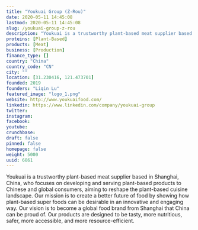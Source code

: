 ```yaml
---
title: "Youkuai Group (Z-Rou)"
date: 2020-05-11 14:45:08
lastmod: 2020-05-11 14:45:08
slug: /youkuai-group-z-rou
description: "Youkuai is a trustworthy plant-based meat supplier based in Shanghai, China, who focuses on developing and serving plant-based products to Chinese and global consumers, aiming to reshape the plant-based cuisine landscape. Our mission is to create a better future of food by showing how plant-based super foods can be desirable in an innovative and engaging way. Our vision is to become a global food brand from Shanghai that China can be proud of. Our products are designed to be tasty, more nutritious, safer, more accessible, and more resource-efficient."
proteins: [Plant-Based]
products: [Meat]
business: [Production]
finance_type: []
country: "China"
country_code: "CN"
city: ""
location: [31.230416, 121.473701]
founded: 2019
founders: "Liqin Lu"
featured_image: "logo_1.png"
website: http://www.youkuaifood.com/
linkedin: https://www.linkedin.com/company/youkuai-group
twitter: 
instagram: 
facebook: 
youtube: 
crunchbase: 
draft: false
pinned: false
homepage: false
weight: 5000
uuid: 6861
---
```

Youkuai is a trustworthy plant-based meat supplier based in Shanghai, China, who focuses on developing and serving plant-based products to Chinese and global consumers, aiming to reshape the plant-based cuisine landscape. Our mission is to create a better future of food by showing how plant-based super foods can be desirable in an innovative and engaging way. Our vision is to become a global food brand from Shanghai that China can be proud of. Our products are designed to be tasty, more nutritious, safer, more accessible, and more resource-efficient.
